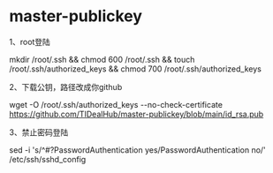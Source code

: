 # master-publickey

1、root登陆

mkdir /root/.ssh && chmod 600 /root/.ssh && touch /root/.ssh/authorized_keys && chmod 700 /root/.ssh/authorized_keys

2、下载公钥，路径改成你github

wget -O /root/.ssh/authorized_keys --no-check-certificate https://github.com/TIDealHub/master-publickey/blob/main/id_rsa.pub

3、禁止密码登陆

sed -i 's/^#\?PasswordAuthentication yes/PasswordAuthentication no/' /etc/ssh/sshd_config


